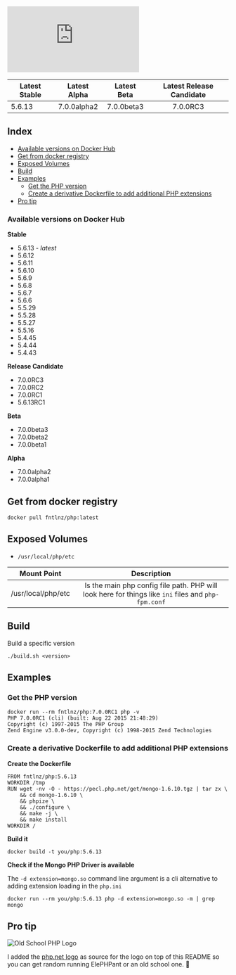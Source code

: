 ![PHP](http://php.net/images/logo.php)

| Latest Stable | Latest Alpha         | Latest Beta    | Latest Release Candidate |
| ------------- |:--------------------:|:--------------:|:------------------------:|
| 5.6.13        | 7.0.0alpha2          | 7.0.0beta3     | 7.0.0RC3                 |

## Index
- [Available versions on Docker Hub](#available-versions-on-docker-hub)
- [Get from docker registry](#get-from-docker-registry)
- [Exposed Volumes](#exposed-volumes)
- [Build](#build)
- [Examples](#examples)
   * [Get the PHP version](#get-the-php-version)
   * [Create a derivative Dockerfile to add additional PHP extensions](#create-a-derivative-dockerfile-to-add-additional-php-extensions)
- [Pro tip](#pro-tip)

### Available versions on Docker Hub

**Stable**

- 5.6.13 - *latest*
- 5.6.12
- 5.6.11
- 5.6.10
- 5.6.9
- 5.6.8
- 5.6.7
- 5.6.6
- 5.5.29
- 5.5.28
- 5.5.27
- 5.5.16
- 5.4.45
- 5.4.44
- 5.4.43

**Release Candidate**
- 7.0.0RC3
- 7.0.0RC2
- 7.0.0RC1
- 5.6.13RC1

**Beta**
- 7.0.0beta3
- 7.0.0beta2
- 7.0.0beta1

**Alpha**

- 7.0.0alpha2
- 7.0.0alpha1



## Get from docker registry

```
docker pull fntlnz/php:latest
```

## Exposed Volumes
- `/usr/local/php/etc`

| Mount Point               | Description                                                                                         |
| ------------------------- |:---------------------------------------------------------------------------------------------------:|
| /usr/local/php/etc        | Is the main php config file path. PHP will look here for things like `ini` files and `php-fpm.conf` |


## Build

Build a specific version
```
./build.sh <version>
```

## Examples

### Get the PHP version

```
docker run --rm fntlnz/php:7.0.0RC1 php -v
PHP 7.0.0RC1 (cli) (built: Aug 22 2015 21:48:29) 
Copyright (c) 1997-2015 The PHP Group
Zend Engine v3.0.0-dev, Copyright (c) 1998-2015 Zend Technologies
```

### Create a derivative Dockerfile to add additional PHP extensions

**Create the Dockerfile**
```
FROM fntlnz/php:5.6.13
WORKDIR /tmp
RUN wget -nv -O - https://pecl.php.net/get/mongo-1.6.10.tgz | tar zx \
    && cd mongo-1.6.10 \
    && phpize \
    && ./configure \
    && make -j \
    && make install
WORKDIR /
```

**Build it**
```
docker build -t you/php:5.6.13
```

**Check if the Mongo PHP Driver is available**

The `-d extension=mongo.so` command line argument is a cli alternative
to adding extension loading in the `php.ini`
```
docker run --rm you/php:5.6.13 php -d extension=mongo.so -m | grep mongo
```



## Pro tip
![Old School PHP Logo](http://i.imgur.com/QN1UfxT.gif)

I added the [php.net logo](https://github.com/php/web-php/blob/master/images/logo.php#L54) as source for the logo on top of this README  so you can get random running ElePHPant or an old school one. :tada:
